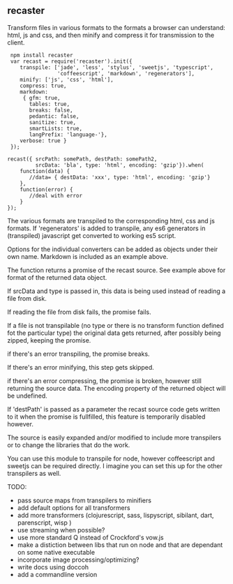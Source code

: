 recaster
----------

Transform files in various formats to the formats a browser can
understand: html, js and css, and then minify and compress it for
transmission to the client.

	 npm install recaster
	 var recast = require('recaster').init({
		transpile: ['jade', 'less', 'stylus', 'sweetjs', 'typescript', 
					'coffeescript', 'markdown', 'regenerators'],
		minify: ['js', 'css', 'html'],
		compress: true,
		markdown: 
		 { gfm: true,
		   tables: true,
		   breaks: false,
		   pedantic: false,
		   sanitize: true,
		   smartLists: true,
		   langPrefix: 'language-'},
		verbose: true }
     });

    recast({ srcPath: somePath, destPath: somePath2, 
	         srcData: 'bla', type: 'html', encoding: 'gzip'}).when(
		function(data) {
		   //data= { destData: 'xxx', type: 'html', encoding: 'gzip'}
		},
		function(error) {
		   //deal with error
		}
    });
	
The various formats are transpiled to the corresponding html, css and
js formats. If 'regenerators' is added to transpile, any es6 generators
in (transpiled) javascript get converted to working es5 script.

Options for the individual converters can be added as objects under
their own name. Markdown is included as an example above.

The function returns a promise of the recast source. See example
above for format of the returned data object.

If srcData and type is passed in, this data is being used instead of
reading a file from disk.

If reading the file from disk fails, the promise fails.

If a file is not transpilable (no type or there is no transform
function defined fot the particular type) the original data gets
returned, after possibly being zipped, keeping the promise.

if there's an error transpiling, the promise breaks.

If there's an error minifying, this step gets skipped. 

if there's an error compressing, the promise is broken, however still
returning the source data. The encoding property of the returned
object will be undefined.

If 'destPath' is passed as a parameter the recast source code gets
written to it when the promise is fullfilled, this feature is
temporarily disabled however.

The source is easily expanded and/or modified to include more
transpilers or to change the libraries that do the work.

You can use this module to transpile for node, however coffeescript
and sweetjs can be required directly. I imagine you can set this up for
the other transpilers as well.

TODO:

* pass source maps from transpilers to minifiers
* add default options for all transformers
* add more transformers (clojurescript, sass, lispyscript, sibilant,
   dart, parenscript, wisp )
* use streaming when possible?
* use more standard Q instead of Crockford's vow.js
* make a distiction between libs that run on node and that are
  dependant on some native executable
* incorporate image processing/optimizing? 
* write docs using doccoh
* add a commandline version
